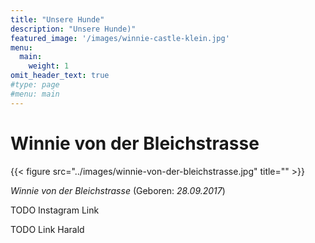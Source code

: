 ```yaml
---
title: "Unsere Hunde"
description: "Unsere Hunde)"
featured_image: '/images/winnie-castle-klein.jpg'
menu:
  main:
    weight: 1
omit_header_text: true
#type: page
#menu: main
---
```


# Winnie von der Bleichstrasse

{{< figure src="../images/winnie-von-der-bleichstrasse.jpg" title="" >}}  

_Winnie von der Bleichstrasse_ (Geboren: _28.09.2017_)

TODO Instagram Link

TODO Link Harald 